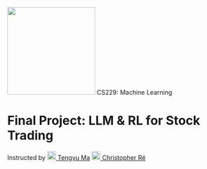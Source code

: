 [<img src="https://github.com/irinamarton/CS229-Final-Project/blob/main/images/SUSig_Stack_red.png" width="200"/>](https://www.google.com/search?client=safari&rls=en&q=stanford+computer+science&ie=UTF-8&oe=UTF-8)
CS229: Machine Learning 

# Final Project: LLM & RL for Stock Trading
Instructed by [<img src="https://ai.stanford.edu/~tengyuma/image/square_3594.jpg" width="20" border-radius="50"/> Tengyu Ma](https://ai.stanford.edu/~tengyuma/)      [<img src="https://cs.stanford.edu/~chrismre/img/chrismre_headshot_lowres.jpg" width="20" border-radius="50"/> 
Christopher Ré](https://cs.stanford.edu/~chrismre/)
